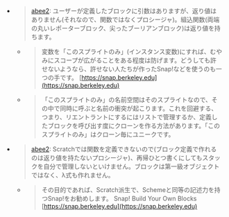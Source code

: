 
- > [abee2](https://twitter.com/abee2/status/1371293853358039040): ユーザーが定義したブロックに引数はありますが、返り値はありません(それなので、関数ではなくプロシージャ)。組込関数(両端の丸いレポーターブロック、尖ったブーリアンブロック)は返り値を持ちます。
    - > 変数を「このスプライトのみ」(インスタンス変数)にすれば、むやみにスコープが広がることをある程度は防げます。どうしても許せないようなら、許せない人たちが作ったSnap!などを使うのも一つの手です。 [https://snap.berkeley.edu](https://snap.berkeley.edu)
    - > 「このスプライトのみ」の名前空間はそのスプライトなので、その中で同時に呼ぶと名前の衝突が起こります。これを回避する、つまり、リエントラントにするにはリストで管理するか、定義したブロックを呼び出す度にクローンを作る方法があります。「このスプライトのみ」はクローン毎にユニークです。

- > [abee2](https://twitter.com/abee2/status/1348885973078183938): Scratchでは関数を定義できないので(ブロック定義で作れるのは返り値を持たないプロシージャ)、再帰ひとつ書くにしてもスタックを自分で管理しないといけません。ブロックは第一級オブジェクトではなく、λ式も作れません。
    - > その目的であれば、Scratch派生で、Schemeと同等の記述力を持つSnap!をお勧めします。 Snap! Build Your Own Blocks [https://snap.berkeley.edu](https://snap.berkeley.edu)
